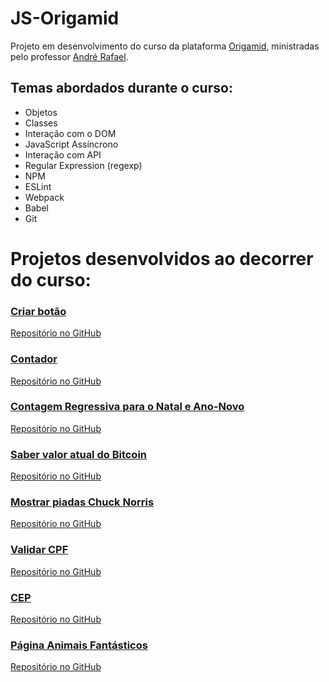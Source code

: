 # JS-Origamid
Projeto em desenvolvimento do curso da plataforma [Origamid](https://www.origamid.com/), ministradas pelo professor [André Rafael](https://github.com/origamid).

## Temas abordados durante o curso:
- Objetos
- Classes
- Interação com o DOM
- JavaScript Assíncrono
- Interação com API
- Regular Expression (regexp)
- NPM
- ESLint
- Webpack
- Babel
- Git

# Projetos desenvolvidos ao decorrer do curso:
### [Criar botão](https://rafaellaevboff.github.io/JS-Origamid/button-creator/)
[Repositório no GitHub](https://github.com/rafaellaevboff/JS-Origamid/tree/main/button-creator) 

### [Contador](https://rafaellaevboff.github.io/JS-Origamid/contadorJS/)
[Repositório no GitHub](https://github.com/rafaellaevboff/JS-Origamid/tree/main/contadorJS)

### [Contagem Regressiva para o Natal e Ano-Novo](https://rafaellaevboff.github.io/JS-Origamid/contagemRegressiva/)
[Repositório no GitHub](https://github.com/rafaellaevboff/JS-Origamid/tree/main/contagemRegressiva)

### [Saber valor atual do Bitcoin](https://rafaellaevboff.github.io/JS-Origamid/InteragindoComAPIs/bitcoinAPI/)
[Repositório no GitHub](https://github.com/rafaellaevboff/JS-Origamid/tree/main/InteragindoComAPIs/bitcoinAPI)

### [Mostrar piadas Chuck Norris](https://rafaellaevboff.github.io/JS-Origamid/InteragindoComAPIs/piadasAPI/)
[Repositório no GitHub](https://github.com/rafaellaevboff/JS-Origamid/tree/main/InteragindoComAPIs/piadasAPI)

### [Validar CPF](https://rafaellaevboff.github.io/JS-Origamid/ValidarCPF)
[Repositório no GitHub](https://github.com/rafaellaevboff/JS-Origamid/tree/main/ValidarCPF)

### [CEP](https://rafaellaevboff.github.io/JS-Origamid/InteragindoComAPIs/cepAPI/)
[Repositório no GitHub](https://github.com/rafaellaevboff/JS-Origamid/tree/main/InteragindoComAPIs/cepAPI)

### [Página Animais Fantásticos](https://origamidanimaisfantasticos.netlify.app/)
[Repositório no GitHub](https://github.com/rafaellaevboff/AnimaisFantasticos-Origamid)
